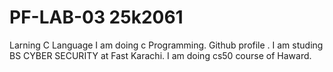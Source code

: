 # PF-LAB-03 25k2061
Larning C Language
I am doing c Programming.
Github profile .
I am studing BS CYBER SECURITY at Fast Karachi.
I am doing cs50 course of Haward.

